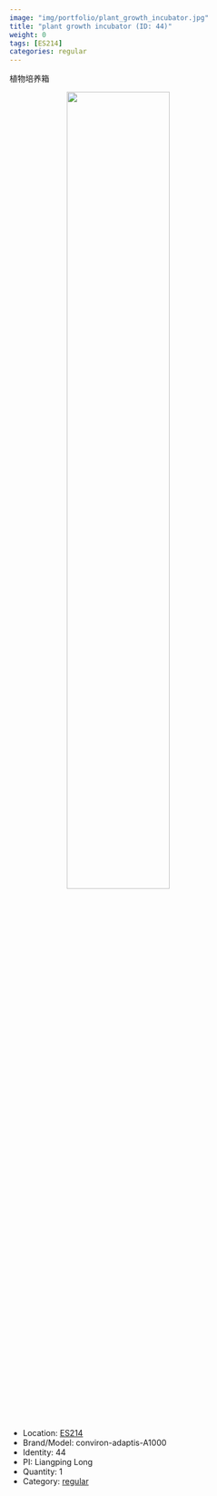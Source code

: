 ```yaml
---
image: "img/portfolio/plant_growth_incubator.jpg"
title: "plant growth incubator (ID: 44)"
weight: 0
tags: [ES214]
categories: regular
---
```


植物培养箱

<!--more-->

<img src="../../img/portfolio/plant_growth_incubator.jpg" width="60%" style="display: block; margin: auto;">

- Location: [ES214](../../tags/es214)
- Brand/Model: conviron-adaptis-A1000
- Identity: 44
- PI: Liangping Long
- Quantity: 1
- Category: [regular](../../categories/regular)







